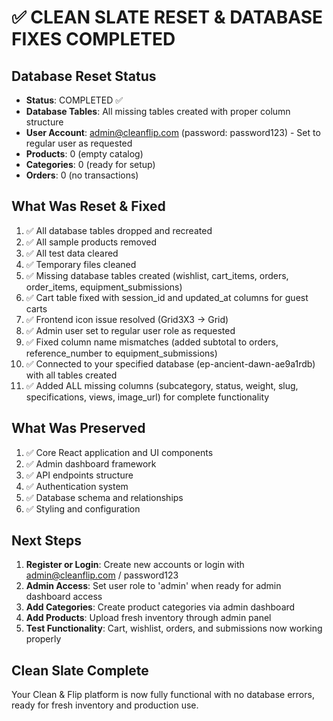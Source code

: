 # ✅ CLEAN SLATE RESET & DATABASE FIXES COMPLETED

## Database Reset Status
- **Status**: COMPLETED ✅
- **Database Tables**: All missing tables created with proper column structure
- **User Account**: admin@cleanflip.com (password: password123) - Set to regular user as requested
- **Products**: 0 (empty catalog)
- **Categories**: 0 (ready for setup)
- **Orders**: 0 (no transactions)

## What Was Reset & Fixed
1. ✅ All database tables dropped and recreated
2. ✅ All sample products removed
3. ✅ All test data cleared
4. ✅ Temporary files cleaned
5. ✅ Missing database tables created (wishlist, cart_items, orders, order_items, equipment_submissions)
6. ✅ Cart table fixed with session_id and updated_at columns for guest carts
7. ✅ Frontend icon issue resolved (Grid3X3 → Grid)
8. ✅ Admin user set to regular user role as requested
9. ✅ Fixed column name mismatches (added subtotal to orders, reference_number to equipment_submissions)
10. ✅ Connected to your specified database (ep-ancient-dawn-ae9a1rdb) with all tables created
11. ✅ Added ALL missing columns (subcategory, status, weight, slug, specifications, views, image_url) for complete functionality

## What Was Preserved
1. ✅ Core React application and UI components
2. ✅ Admin dashboard framework
3. ✅ API endpoints structure
4. ✅ Authentication system
5. ✅ Database schema and relationships
6. ✅ Styling and configuration

## Next Steps
1. **Register or Login**: Create new accounts or login with admin@cleanflip.com / password123
2. **Admin Access**: Set user role to 'admin' when ready for admin dashboard access
3. **Add Categories**: Create product categories via admin dashboard
4. **Add Products**: Upload fresh inventory through admin panel
5. **Test Functionality**: Cart, wishlist, orders, and submissions now working properly

## Clean Slate Complete
Your Clean & Flip platform is now fully functional with no database errors, ready for fresh inventory and production use.